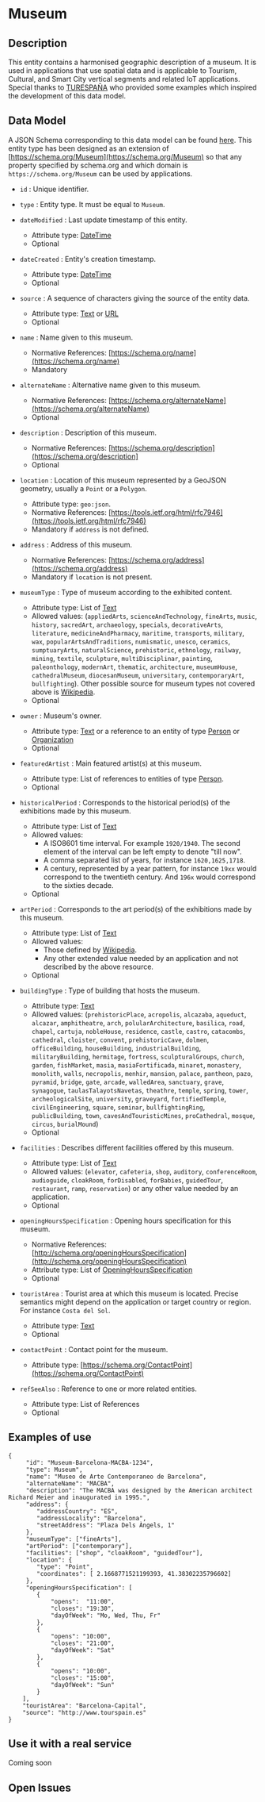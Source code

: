 # Museum

## Description

This entity contains a harmonised geographic description of a museum. It is
used in applications that use spatial data and is applicable to Tourism, Cultural,
and Smart City vertical segments and related IoT applications. Special thanks to [TURESPAÑA](http://www.tourspain.es/en-us/paginas/index.aspx) who provided some examples which inspired the development of this data model.  

## Data Model

A JSON Schema corresponding to this data model can be found [here](http://fiware.github.io/dataModels/PointOfInterest/Museum/schema.json).
This entity type has been designed as an extension of [https://schema.org/Museum](https://schema.org/Museum) so that
any property specified by schema.org and which domain is `https://schema.org/Museum` can be used by applications. 

+  `id` : Unique identifier. 

+ `type` : Entity type. It must be equal to `Museum`.

+ `dateModified` : Last update timestamp of this entity.
    + Attribute type: [DateTime](https://schema.org/DateTime)
    + Optional

+ `dateCreated` : Entity's creation timestamp.
    + Attribute type: [DateTime](https://schema.org/DateTime)
    + Optional
    
+ `source` : A sequence of characters giving the source of the entity data.
    + Attribute type: [Text](https://schema.org/Text) or [URL](https://schema.org/URL)
    + Optional    
    
+ `name` : Name given to this museum.
    + Normative References: [https://schema.org/name](https://schema.org/name)
    + Mandatory
    
+ `alternateName` : Alternative name given to this museum.
    + Normative References: [https://schema.org/alternateName](https://schema.org/alternateName)
    + Optional

+ `description` : Description of this museum.
    + Normative References: [https://schema.org/description](https://schema.org/description]
    + Optional

+ `location` : Location of this museum represented by a GeoJSON geometry, usually a `Point` or a `Polygon`. 
    + Attribute type: `geo:json`.
    + Normative References: [https://tools.ietf.org/html/rfc7946](https://tools.ietf.org/html/rfc7946)
    + Mandatory if `address` is not defined. 
    
+ `address` : Address of this museum.
    + Normative References: [https://schema.org/address](https://schema.org/address)
    + Mandatory if `location` is not present.
    
+ `museumType` : Type of museum according to the exhibited content.
    + Attribute type: List of [Text](https://schema.org/Text)
    + Allowed values: (`appliedArts`, `scienceAndTechnology`, `fineArts`, `music`, `history`, `sacredArt`,
    `archaeology`, `specials`, `decorativeArts`, `literature`, `medicineAndPharmacy`, `maritime`, `transports`, `military`,
    `wax`, `popularArtsAndTraditions`, `numismatic`, `unesco`, `ceramics`, `sumptuaryArts`, `naturalScience`, `prehistoric`, `ethnology`,
    `railway`, `mining`, `textile`, `sculpture`, `multiDisciplinar`, `painting`, `paleonthology`, `modernArt`, `thematic`, `architecture`,
    `museumHouse`, `cathedralMuseum`, `diocesanMuseum`, `universitary`, `contemporaryArt`, `bullfighting`). Other possible source for
    museum types not covered above is [Wikipedia](https://en.wikipedia.org/wiki/Category:Types_of_museum).
    + Optional
    
+ `owner` : Museum's owner. 
    + Attribute type: [Text](https://schema.org/Text) or a reference to an entity of type
    [Person](https://schema.org/Person) or [Organization](https://schema.org/Organization)
    + Optional

+ `featuredArtist` : Main featured artist(s) at this museum.
    + Attribute type: List of references to entities of type [Person](https://schema.org/Person).
    + Optional

+ `historicalPeriod` : Corresponds to the historical period(s) of the exhibitions made by this museum.
    + Attribute type: List of [Text](https://schema.org/Text)
    + Allowed values:
        + A ISO8601 time interval. For example `1920/1940`. The second element of the interval can be left empty to denote "till now". 
        + A comma separated list of years, for instance `1620,1625,1718`.
        + A century, represented by a year pattern, for instance `19xx` would correspond to the twentieth century.
        And `196x` would correspond to the sixties decade.
    + Optional 
    
+ `artPeriod` : Corresponds to the art period(s) of the exhibitions made by this museum.
    + Attribute type: List of [Text](https://schema.org/Text)
    + Allowed values:
        + Those defined by [Wikipedia](https://en.wikipedia.org/wiki/Art_periods).
        + Any other extended value needed by an application and not described by the above resource. 
    + Optional

+ `buildingType` : Type of building that hosts the museum.
    + Attribute type: [Text](https://schema.org/Text)
    + Allowed values: (`prehistoricPlace`, `acropolis`, `alcazaba`, `aqueduct`, `alcazar`, `amphitheatre`, `arch`,
        `polularArchitecture`, `basilica`, `road`, `chapel`, `cartuja`, `nobleHouse`, `residence`, `castle`, `castro`, `catacombs`, `cathedral`,
        `cloister`, `convent`, `prehistoricCave`, `dolmen`, `officeBuilding`, `houseBuilding`, `industrialBuilding`, `militaryBuilding`,
        `hermitage`, `fortress`, `sculpturalGroups`, `church`, `garden`, `fishMarket`, `masia`, `masiaFortificada`, `minaret`, `monastery`,
        `monolith`, `walls`, `necropolis`, `menhir`, `mansion`, `palace`, `pantheon`, `pazo`, `pyramid`, `bridge`, `gate`, `arcade`, `walledArea`,
        `sanctuary`, `grave`, `synagogue`, `taulasTalayotsNavetas`, `theathre`, `temple`, `spring`, `tower`, `archeologicalSite`, `university`,
        `graveyard`, `fortifiedTemple`, `civilEngineering`, `square`, `seminar`, `bullfightingRing`, `publicBuilding`, `town`, `cavesAndTouristicMines`,
        `proCathedral`, `mosque`, `circus`, `burialMound`)
    + Optional

+ `facilities` : Describes different facilities offered by this museum.
    + Attribute type: List of [Text](https://schema.org/Text)
    + Allowed values: (`elevator`, `cafeteria`, `shop`, `auditory`, `conferenceRoom`,
        `audioguide`, `cloakRoom`, `forDisabled`, `forBabies`, `guidedTour`, `restaurant`, `ramp`, `reservation`)
        or any other value needed by an application. 
    + Optional
    
+ `openingHoursSpecification` : Opening hours specification for this museum.
    + Normative References: [http://schema.org/openingHoursSpecification](http://schema.org/openingHoursSpecification)
    + Attribute type: List of [OpeningHoursSpecification](https://schema.org/OpeningHoursSpecification)
    + Optional

+ `touristArea` : Tourist area at which this museum is located.
Precise semantics might depend on the application or target country or region. For instance `Costa del Sol`.
    + Attribute type: [Text](https://schema.org/Text)
    + Optional
    
+ `contactPoint` : Contact point for the museum.
    + Attribute type: [https://schema.org/ContactPoint](https://schema.org/ContactPoint)

+ `refSeeAlso` : Reference to one or more related entities.
    + Attribute type: List of References
    + Optional
 
## Examples of use

    {      
         "id": "Museum-Barcelona-MACBA-1234",        
         "type": Museum", 
         "name": "Museo de Arte Contemporaneo de Barcelona",
         "alternateName": "MACBA",
         "description": "The MACBA was designed by the American architect Richard Meier and inaugurated in 1995.",
         "address": {          
            "addressCountry": "ES",          
            "addressLocality": "Barcelona",
            "streetAddress": "Plaza Dels Àngels, 1"
         },
         "museumType": ["fineArts"],
         "artPeriod": ["contemporary"],
         "facilities": ["shop", "cloakRoom", "guidedTour"],
         "location": {   
            "type": "Point",          
            "coordinates": [ 2.1668771521199393, 41.38302235796602]
         },
         "openingHoursSpecification": [
            {
                "opens":  "11:00",
                "closes": "19:30",
                "dayOfWeek": "Mo, Wed, Thu, Fr"
            },
            {
                "opens": "10:00",
                "closes": "21:00",
                "dayOfWeek": "Sat"
            },
            {
                "opens": "10:00",
                "closes": "15:00",
                "dayOfWeek": "Sun"
            }
        ],
        "touristArea": "Barcelona-Capital",
        "source": "http://www.tourspain.es"
    }

    
## Use it with a real service

Coming soon

## Open Issues

